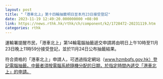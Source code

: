 ```yaml
---
layout: post
title: "「港車北上」第十四輪抽籤明日至本月23日接受登記"
date: 2023-11-19 12:49:20.000000000 +08:00
link: https://news.rthk.hk/rthk/ch/component/k2/1728472-20231119.htm
categories: rthk
---
```


運輸署提醒市民，「港車北上」第14輪電腦抽籤遞交申請將由明日上午10時至11月23日晚上11時59分接受登記，並於11月24日公布抽籤結果。

符合資格的「港車北上」申請人，可透過指定網站（www.hzmbqfs.gov.hk）登記電腦抽籤。中籤者須按電腦系統隨機分配的日期，於指定時間內遞交「港車北上」的申請。
